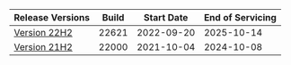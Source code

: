 | Release Versions | Build |  Start Date  | End of Servicing |
| ---------------- | ----- | ------------ | ---------------- |
| [Version 22H2](Windows-11-IoT-Enterprise-22H2.md) | 22621 |  2022-09-20  | 2025-10-14 |
| [Version 21H2](Windows-11-IoT-Enterprise-21H2.md)     | 22000 |  2021-10-04  | 2024-10-08 |
